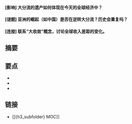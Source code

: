 #### [影响] 大分流的遗产如何体现在今天的全球经济中？


#### [谜题] 亚洲的崛起（如中国）是否在逆转大分流？历史会重复吗？


#### [连接] 联系“大收敛”概念，讨论全球收入差距的变化。


## 摘要


## 要点

- 
- 
- 

## 链接

- [[{h3_subfolder} MOC]]
